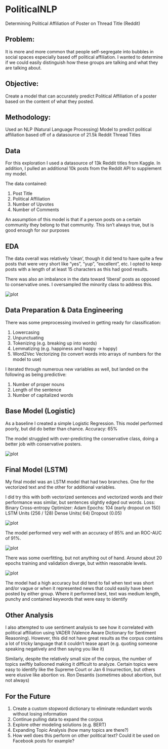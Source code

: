 # PoliticalNLP
Determining Political Affiliation of Poster on Thread Title (Reddit)

## Problem: 
It is more and more common that people self-segregate into bubbles in social spaces especially based off political affiliation. I wanted to determine if we could easily distinguish how these groups are talking and what they are talking about.

## Objective: 
Create a model that can accurately predict Political Affiliation of a poster based on the content of what they posted. 

## Methodology: 
Used an NLP (Natural Language Processing) Model to predict political affiliation based off of a datasource of 21.5k Reddit Thread Titles

## Data
For this exploration I used a datasource of 13k Reddit titles from Kaggle. In addition, I pulled an additional 10k posts from the Reddit API to supplement my model.

The data contained:
1. Post Title
2. Political Affiliation
3. Number of Upvotes
4. Number of Comments
   
An assumption of this model is that if a person posts on a certain community they belong to that community. This isn’t always true, but is good enough for our purposes 

## EDA 
The data overall was relatively ‘clean’, though it did tend to have quite a few posts that were very short like “yes”, “yup”, “excellent”, etc. 
I opted to keep posts with a length of at least 15 characters as this had good results.

There was also an imbalance in the data toward ‘liberal’ posts as opposed to conservative ones. I oversampled the minority class to address this.

![plot](images/Length_Histogram.png)

## Data Preparation & Data Engineering

There was some preprocessing involved in getting ready for classification:
1. Lowercasing
2. Unpunctuating
3. Tokenizing (e.g. breaking up into words)
4. Lemmatizing (e.g. happiness and happy -> happy)
5. Word2Vec Vectorizing (to convert words into arrays of numbers for the model to use)
   
I iterated through numerous new variables as well, but landed on the following as being predictive:
1. Number of proper nouns
2. Length of the sentence
3. Number of capitalized words

## Base Model (Logistic)

As a baseline I created a simple Logistic Regression. This model performed poorly, but did do better than chance.
Accuracy: 65%

The model struggled with over-predicting the conservative class, doing a better job with conservative posters.

![plot](images/Confusion_Logistic_Model.PNG)

## Final Model (LSTM)

My final model was an LSTM model that had two branches. One for the vectorized text and the other for additional variables.

I did try this with both vectorized sentences and vectorized words and their performance was similar, but sentences slightly edged out words.
Loss: Binary Cross-entropy
Optimizer: Adam
Epochs: 104 (early dropout on 150)
LSTM Units (256 / 128)
Dense Units( 64)
Dropout (0.05)

![plot](images/LSTM.png)

The model performed very well with an accuracy of 85% and an ROC-AUC of 91%. 

![plot](images/Confusion_Sentence_Model.png)

There was some overfitting, but not anything out of hand. Around about 20 epochs training and validation diverge, but within reasonable levels.

![plot](images/Epochs_Sentence_Model.png)

The model had a high accuracy but did tend to fail when text was short and/or vague or when it represented news that could easily have been posted by either group. Where it performed best, text was medium length, punchy and contained keywords that were easy to identify  

## Other Analysis

I also attempted to use sentiment analysis to see how it correlated with political affiliation using VADER (Valence Aware Dictionary for Sentiment Reasoning). 
However, this did not have great results as the corpus contains a lot of tricky language that it couldn’t tease apart (e.g. quoting someone speaking negatively and then saying you like it)

Similarly, despite the relatively small size of the corpus, the number of topics swiftly ballooned making it difficult to analyze. 
Certain topics were easy to identify like the Supreme Court or Jan 6 Insurrection, but others were elusive like abortion vs. Ron Desantis (sometimes about abortion, but not always)

## For the Future
1. Create a custom stopword dictionary to eliminate redundant words without losing information
2. Continue pulling data to expand the corpus
3. Explore other modeling solutions (e.g. BERT)
4. Expanding Topic Analysis (how many topics are there?)
5. How well does this perform on other political text? Could it be used on Facebook posts for example?

